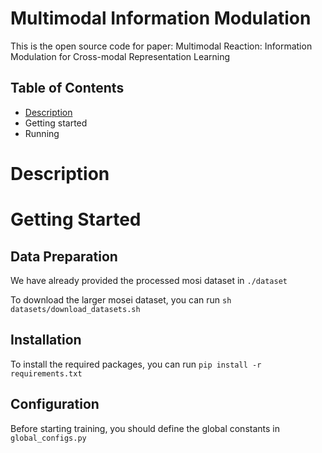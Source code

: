 # Multimodal Information Modulation
This is the open source code for paper: Multimodal Reaction: Information Modulation for Cross-modal Representation Learning

## Table of Contents
- [Description](#Description)
- Getting started
- Running

# Description

# Getting Started
## Data Preparation
We have already provided the processed mosi dataset in `./dataset`

To download the larger mosei dataset, you can run `sh datasets/download_datasets.sh`

## Installation
To install the required packages, you can run `pip install -r requirements.txt`

## Configuration
Before starting training, you should define the global constants in `global_configs.py`
